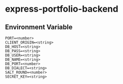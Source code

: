 # express-portfolio-backend
## Environment Variable
```code
PORT=<number>
CLIENT_ORIGIN=<string>
DB_HOST=<string>
DB_PASS=<string>
DB_USER=<string>
DB_NAME=<string>
DB_PORT=<number>
DB_DIALECT=<string>
SALT_ROUND=<number>
SECRET_KEY=<string>
```